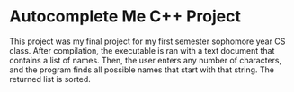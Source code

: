 # Autocomplete Me C++ Project
This project was my final project for my first semester sophomore year CS class. After compilation, the executable is ran with a text document that contains a list of names. Then, the user enters any number of characters, and the program finds all possible names that start with that string. The returned list is sorted.
